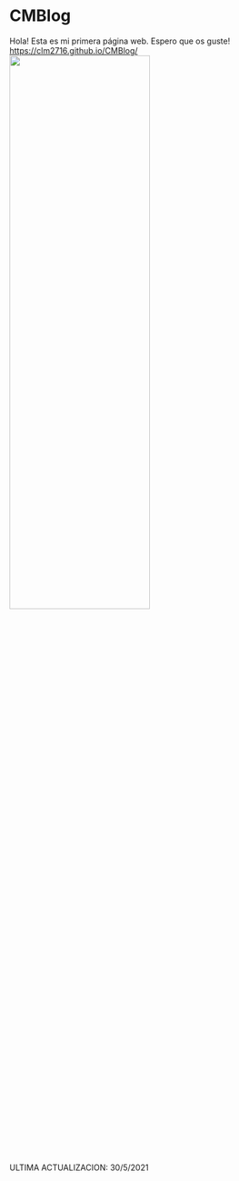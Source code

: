 # CMBlog
Hola! Esta es mi primera página web. Espero que os guste!
<br>
https://clm2716.github.io/CMBlog/
<br>
<img src="https://images.unsplash.com/photo-1542831371-29b0f74f9713?ixid=MnwxMjA3fDB8MHxzZWFyY2h8MXx8aHRtbHxlbnwwfHwwfHw%3D&ixlib=rb-1.2.1&w=1000&q=80" height="50%" width="70%">
<br>
ULTIMA ACTUALIZACION: 30/5/2021
